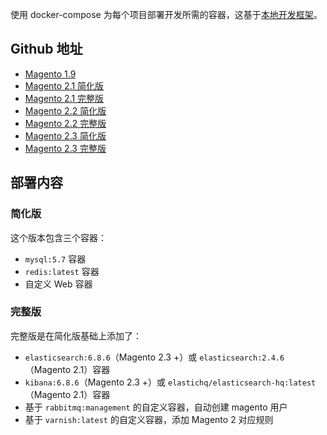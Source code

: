 使用 docker-compose 为每个项目部署开发所需的容器，这基于[本地开发框架](appendices/dev-windows/dev.html)。

## Github 地址

- [Magento 1.9](https://github.com/zengliwei/dev-magento/tree/1.9-dev)
- [Magento 2.1 简化版](https://github.com/zengliwei/dev-magento/tree/2.1-dev)
- [Magento 2.1 完整版](https://github.com/zengliwei/dev-magento/tree/2.1-dev-full)
- [Magento 2.2 简化版](https://github.com/zengliwei/dev-magento/tree/2.2-dev)
- [Magento 2.2 完整版](https://github.com/zengliwei/dev-magento/tree/2.2-dev-full)
- [Magento 2.3 简化版](https://github.com/zengliwei/dev-magento/tree/2.3-dev)
- [Magento 2.3 完整版](https://github.com/zengliwei/dev-magento/tree/2.3-dev-full)


## 部署内容

### 简化版

这个版本包含三个容器：

- `mysql:5.7` 容器
- `redis:latest` 容器
- 自定义 Web 容器


### 完整版

完整版是在简化版基础上添加了：

- `elasticsearch:6.8.6`（Magento 2.3 +）或 `elasticsearch:2.4.6`（Magento 2.1）容器
- `kibana:6.8.6`（Magento 2.3 +）或 `elastichq/elasticsearch-hq:latest`（Magento 2.1）容器
- 基于 `rabbitmq:management` 的自定义容器，自动创建 magento 用户
- 基于 `varnish:latest` 的自定义容器，添加 Magento 2 对应规则
